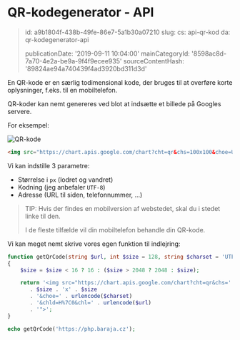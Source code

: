 QR-kodegenerator - API
======================

> id: a9b1804f-438b-49fe-86e7-5a1b30a07210
> slug:
> 	cs: api-qr-kod
> 	da: qr-kodegenerator-api
> 
> publicationDate: '2019-09-11 10:04:00'
> mainCategoryId: '8598ac8d-7a70-4e2a-be9a-9f4f9ecee935'
> sourceContentHash: '89824ae94a740439f4ad3920bd311d3d'

En QR-kode er en særlig todimensional kode, der bruges til at overføre korte oplysninger, f.eks. til en mobiltelefon.

QR-koder kan nemt genereres ved blot at indsætte et billede på Googles servere.

For eksempel:

<img src="https://chart.apis.google.com/chart?cht=qr&chs=100x100&choe=UTF-8&chld=H%7C0&chl=https://php.baraja.cz" alt="QR-kode">

```html
<img src="https://chart.apis.google.com/chart?cht=qr&chs=100x100&choe=UTF-8&chld=H%7C0&chl=https://php.baraja.cz" alt="QR code">
```

Vi kan indstille 3 parametre:

- Størrelse i `px` (lodret og vandret)
- Kodning (jeg anbefaler `UTF-8`)
- Adresse (URL til siden, telefonnummer, ...)

> TIP: Hvis der findes en mobilversion af webstedet, skal du i stedet linke til den.
>
> I de fleste tilfælde vil din mobiltelefon behandle din QR-kode.

Vi kan meget nemt skrive vores egen funktion til indlejring:

```php
function getQrCode(string $url, int $size = 128, string $charset = 'UTF-8'): string
{
    $size = $size < 16 ? 16 : ($size > 2048 ? 2048 : $size);

    return '<img src="https://chart.apis.google.com/chart?cht=qr&chs='
       . $size . 'x' . $size
       . '&choe=' . urlencode($charset)
       . '&chld=H%7C0&chl=' . urlencode($url)
       . '">';
}

echo getQrCode('https://php.baraja.cz');
```
